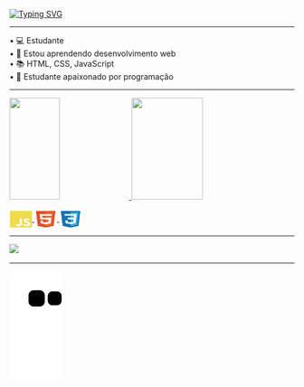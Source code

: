 [![Typing SVG](https://readme-typing-svg.herokuapp.com?font=Fira+Code&duration=4300&pause=1000&color=FF9804&width=435&lines=Ol%C3%A1%2C+meu+nome+e+pedro+pezzuol)](https://git.io/typing-svg)
<hr>

• 💻 Estudante <br>
• 📝 Estou aprendendo desenvolvimento web <br>
• 📚 HTML, CSS, JavaScript <br>
• 💖 Estudante apaixonado por programação <br>
<hr>

<div align="left">
  <a href="https://github.com/pedropezzuol">
  <img width="42%" height="180em" src="https://github-readme-stats.vercel.app/api?username=pedropezzuol&show_icons=true&theme=gruvbox&include_all_commits=true&count_private=true"/>
  <img width="50%" height="180em" src="https://github-readme-stats.vercel.app/api/top-langs/?username=pedropezzuol&layout=compact&langs_count=7&theme=gruvbox"/>
</div>
  
<div style="display: inline_block"><br>
  <img align="center" alt="Js" height="30" width="40" src="https://raw.githubusercontent.com/devicons/devicon/master/icons/javascript/javascript-plain.svg">
  <img align="center" alt="HTML" height="30" width="40" src="https://raw.githubusercontent.com/devicons/devicon/master/icons/html5/html5-original.svg">
  <img align="center" alt="CSS" height="30" width="40" src="https://raw.githubusercontent.com/devicons/devicon/master/icons/css3/css3-original.svg">
</div>
<hr>
<div>
   <a target="_blank" href = "mailto:pedropezzuol0@gmail.com"><img src="https://img.shields.io/badge/Gmail-D14836?style=for-the-badge&logo=gmail&logoColor=white"></a>
</div>
<hr>
 
![Snake animation](https://github.com/pedropezzuol/pedropezzuol/blob/output/github-contribution-grid-snake.svg)
